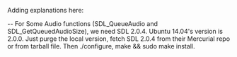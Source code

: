 Adding explanations here:

-- For Some Audio functions (SDL_QueueAudio and SDL_GetQueuedAudioSize), we need
   SDL 2.0.4. Ubuntu 14.04's version is 2.0.0. Just purge the local version,
   fetch SDL 2.0.4 from their Mercurial repo or from tarball file. Then ./configure,
   make && sudo make install.
